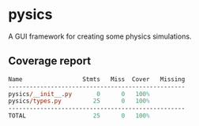 # pysics

A GUI framework for creating some physics simulations.

## Coverage report

```ps
Name                 Stmts   Miss  Cover   Missing
--------------------------------------------------
pysics/__init__.py       0      0   100%
pysics/types.py         25      0   100%
--------------------------------------------------
TOTAL                   25      0   100%
```
